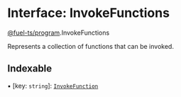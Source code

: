 # Interface: InvokeFunctions

[@fuel-ts/program](/api/Program/index.md).InvokeFunctions

Represents a collection of functions that can be invoked.

## Indexable

▪ [key: `string`]: [`InvokeFunction`](/api/Program/InvokeFunction.md)
